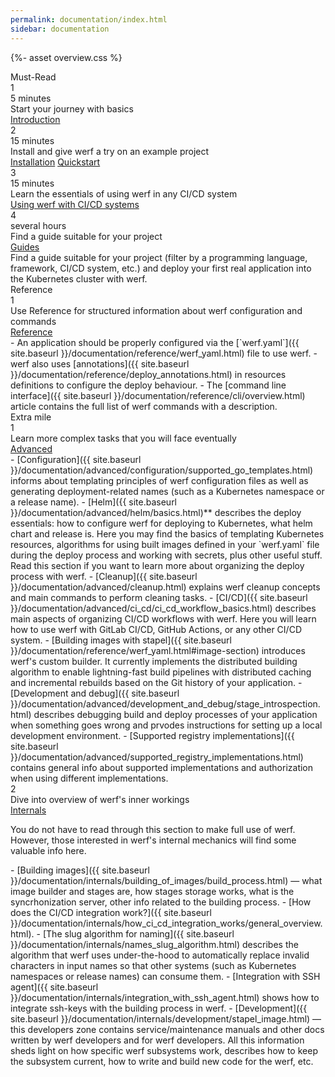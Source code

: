```yaml
---
permalink: documentation/index.html
sidebar: documentation
---
```


{%- asset overview.css %}

<div class="overview">
    <div class="overview__title">Must-Read</div>
    <div class="overview__row">
        <div class="overview__step">
            <div class="overview__step-header">
                <div class="overview__step-num">1</div>
                <div class="overview__step-time">5 minutes</div>
            </div>
            <div class="overview__step-title">Start your journey with basics</div>
            <div class="overview__step-actions">
                <a class="overview__step-action" href="{{ site.baseurl }}/introduction.html">Introduction</a>
            </div>
        </div>
        <div class="overview__step">
            <div class="overview__step-header">
                <div class="overview__step-num">2</div>
                <div class="overview__step-time">15 minutes</div>
            </div>
            <div class="overview__step-title">Install and give werf a try on an example project</div>
            <div class="overview__step-actions">
                <a class="overview__step-action" href="{{ site.baseurl }}/installation.html">Installation</a>
                <a class="overview__step-action" href="{{ site.baseurl }}/documentation/quickstart.html">Quickstart</a>
            </div>
        </div>
    </div>
    <div class="overview__step">
        <div class="overview__step-header">
            <div class="overview__step-num">3</div>
            <div class="overview__step-time">15 minutes</div>
        </div>
        <div class="overview__step-title">Learn the essentials of using werf in any CI/CD system</div>
        <div class="overview__step-actions">
            <a class="overview__step-action" href="{{ site.baseurl }}/documentation/using_with_ci_cd_systems.html">Using werf with CI/CD systems</a>
        </div>
    </div>
    <div class="overview__step">
        <div class="overview__step-header">
            <div class="overview__step-num">4</div>
            <div class="overview__step-time">several hours</div>
        </div>
        <div class="overview__step-title">Find a guide suitable for your project</div>
        <div class="overview__step-actions">
            <a class="overview__step-action" href="{{ site.baseurl }}/documentation/guides.html">Guides</a>
        </div>
        <div class="overview__step-info">
            Find a guide suitable for your project (filter by a programming language, framework, CI/CD system, etc.) and deploy your first real application into the Kubernetes cluster with werf.
        </div>
    </div>
    <div class="overview__title">Reference</div>
    <div class="overview__step">
        <div class="overview__step-header">
            <div class="overview__step-num">1</div>
        </div>
        <div class="overview__step-title">Use Reference for structured information about werf configuration and commands</div>
        <div class="overview__step-actions">
            <a class="overview__step-action" href="{{ site.baseurl }}/documentation/reference/werf_yaml.html">Reference</a>
        </div>
        <div class="overview__step-info">
<div markdown="1">
 - An application should be properly configured via the [`werf.yaml`]({{ site.baseurl }}/documentation/reference/werf_yaml.html) file to use werf.
 - werf also uses [annotations]({{ site.baseurl }}/documentation/reference/deploy_annotations.html) in resources definitions to configure the deploy behaviour.
 - The [command line interface]({{ site.baseurl }}/documentation/reference/cli/overview.html) article contains the full list of werf commands with a description.
</div>
        </div>
    </div>
    <div class="overview__title">Extra mile</div>
    <div class="overview__step">
        <div class="overview__step-header">
            <div class="overview__step-num">1</div>
        </div>
        <div class="overview__step-title">Learn more complex tasks that you will face eventually</div>
        <div class="overview__step-actions">
            <a class="overview__step-action" href="{{ site.baseurl }}/documentation/advanced/configuration/supported_go_templates.html">Advanced</a>
        </div>
        <div class="overview__step-info">
<div markdown="1">
 - [Configuration]({{ site.baseurl }}/documentation/advanced/configuration/supported_go_templates.html) informs about templating principles of werf configuration files as well as generating deployment-related names (such as a Kubernetes namespace or a release name).
 - [Helm]({{ site.baseurl }}/documentation/advanced/helm/basics.html)** describes the deploy essentials: how to configure werf for deploying to Kubernetes, what helm chart and release is. Here you may find the basics of templating Kubernetes resources, algorithms for using built images defined in your `werf.yaml` file during the deploy process and working with secrets, plus other useful stuff. Read this section if you want to learn more about organizing the deploy process with werf.
 - [Cleanup]({{ site.baseurl }}/documentation/advanced/cleanup.html) explains werf cleanup concepts and main commands to perform cleaning tasks.
 - [CI/CD]({{ site.baseurl }}/documentation/advanced/ci_cd/ci_cd_workflow_basics.html) describes main aspects of organizing CI/CD workflows with werf. Here you will learn how to use werf with GitLab CI/CD, GitHub Actions, or any other CI/CD system.
 - [Building images with stapel]({{ site.baseurl }}/documentation/reference/werf_yaml.html#image-section) introduces werf's custom builder. It currently implements the distributed building algorithm to enable lightning-fast build pipelines with distributed caching and incremental rebuilds based on the Git history of your application.
 - [Development and debug]({{ site.baseurl }}/documentation/advanced/development_and_debug/stage_introspection.html) describes debugging build and deploy processes of your application when something goes wrong and prvodes instructions for setting up a local development environment.
 - [Supported registry implementations]({{ site.baseurl }}/documentation/advanced/supported_registry_implementations.html) contains general info about supported implementations and authorization when using different implementations.
</div>
        </div>
    </div>
    <div class="overview__step">
        <div class="overview__step-header">
            <div class="overview__step-num">2</div>
        </div>
        <div class="overview__step-title">Dive into overview of werf's inner workings</div>
        <div class="overview__step-actions">
            <a class="overview__step-action" href="{{ site.baseurl }}/documentation/internals/building_of_images/build_process.html">Internals</a>
        </div>
        <div class="overview__step-info">
            <p>You do not have to read through this section to make full use of werf. However, those interested in werf's internal mechanics will find some valuable info here.</p>
<div markdown="1">
 - [Building images]({{ site.baseurl }}/documentation/internals/building_of_images/build_process.html) — what image builder and stages are, how stages storage works, what is the syncrhonization server, other info related to the building process.
 - [How does the CI/CD integration work?]({{ site.baseurl }}/documentation/internals/how_ci_cd_integration_works/general_overview.html).
 - [The slug algorithm for naming]({{ site.baseurl }}/documentation/internals/names_slug_algorithm.html) describes the algorithm that werf uses under-the-hood to automatically replace invalid characters in input names so that other systems (such as Kubernetes namespaces or release names) can consume them.
 - [Integration with SSH agent]({{ site.baseurl }}/documentation/internals/integration_with_ssh_agent.html) shows how to integrate ssh-keys with the building process in werf.
 - [Development]({{ site.baseurl }}/documentation/internals/development/stapel_image.html) — this developers zone contains service/maintenance manuals and other docs written by werf developers and for werf developers. All this information sheds light on how specific werf subsystems work, describes how to keep the subsystem current, how to write and build new code for the werf, etc.
</div>
        </div>
    </div>
</div>

